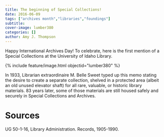 ```yaml
---
title: The beginning of Special Collections!
date: 2016-06-09
tags: ["archives month","libraries","foundings"]
subtitle: 
cover-image: lumber380
categories: []
author: Amy J. Thompson
---
```


Happy International Archives Day! To celebrate, here is the first mention of a Special Collections at the University of Idaho Library.

{% include feature/image.html objectid="lumber380" %}

In 1933, Librarian extraordinaire M. Belle Sweet typed up this memo stating the desire to create a separate collection, shelved in a protected area (albeit an old unused elevator shaft) for all rare, valuable, or historic library materials. 83 years later, some of those materials are still housed safely and securely in Special Collections and Archives.

# Sources

UG 50-1-16, Library Administration. Records, 1905-1990.